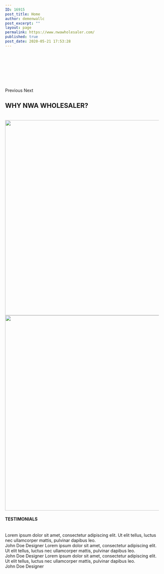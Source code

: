 ```yaml
---
ID: 16915
post_title: Home
author: demenwallc
post_excerpt: ""
layout: page
permalink: https://www.nwawholesaler.com/
published: true
post_date: 2020-05-21 17:53:28
---
```

<a data-elementor-open-lightbox="yes" data-elementor-lightbox-slideshow="0e6edce" href="https://www.nwawholesaler.com/product-category/grocery-items/" target="_blank" rel="noopener noreferrer"><figure><img src="" alt="" /></figure></a><a data-elementor-open-lightbox="yes" data-elementor-lightbox-slideshow="0e6edce" href="https://www.nwawholesaler.com/product-category/grocery-items/" target="_blank" rel="noopener noreferrer"><figure><img src="" alt="" /></figure></a><a data-elementor-open-lightbox="yes" data-elementor-lightbox-slideshow="0e6edce" href="https://www.nwawholesaler.com/product-category/grocery-items/" target="_blank" rel="noopener noreferrer"><figure><img src="" alt="" /></figure></a><a data-elementor-open-lightbox="yes" data-elementor-lightbox-slideshow="0e6edce" href="https://www.nwawholesaler.com/product-category/grocery-items/" target="_blank" rel="noopener noreferrer"><figure><img src="" alt="" /></figure></a><a data-elementor-open-lightbox="yes" data-elementor-lightbox-slideshow="0e6edce" href="https://www.nwawholesaler.com/product-category/grocery-items/" target="_blank" rel="noopener noreferrer"><figure><img src="" alt="" /></figure></a><a data-elementor-open-lightbox="yes" data-elementor-lightbox-slideshow="0e6edce" href="https://www.nwawholesaler.com/product-category/grocery-items/" target="_blank" rel="noopener noreferrer"><figure><img src="" alt="" /></figure></a><a data-elementor-open-lightbox="yes" data-elementor-lightbox-slideshow="0e6edce" href="https://www.nwawholesaler.com/product-category/grocery-items/" target="_blank" rel="noopener noreferrer"><figure><img src="" alt="" /></figure></a>			
						Previous
						Next
			<h2>WHY NWA WHOLESALER?</h2>		
										<img src="https://www.nwawholesaler.com/wp-content/uploads/2020/05/Boxes.png" title="" alt="" />											
										<img width="640" height="640" src="https://www.nwawholesaler.com/wp-content/uploads/2020/05/afford.png" alt="" srcset="https://www.nwawholesaler.com/wp-content/uploads/2020/05/afford.png 700w, https://www.nwawholesaler.com/wp-content/uploads/2020/05/afford-300x300.png 300w, https://www.nwawholesaler.com/wp-content/uploads/2020/05/afford-600x600.png 600w, https://www.nwawholesaler.com/wp-content/uploads/2020/05/afford-100x100.png 100w, https://www.nwawholesaler.com/wp-content/uploads/2020/05/afford-64x64.png 64w" sizes="(max-width: 640px) 100vw, 640px" />											
										<img width="640" height="640" src="https://www.nwawholesaler.com/wp-content/uploads/2020/05/wide.png" alt="" srcset="https://www.nwawholesaler.com/wp-content/uploads/2020/05/wide.png 700w, https://www.nwawholesaler.com/wp-content/uploads/2020/05/wide-300x300.png 300w, https://www.nwawholesaler.com/wp-content/uploads/2020/05/wide-600x600.png 600w, https://www.nwawholesaler.com/wp-content/uploads/2020/05/wide-100x100.png 100w, https://www.nwawholesaler.com/wp-content/uploads/2020/05/wide-64x64.png 64w" sizes="(max-width: 640px) 100vw, 640px" />											
			<h4>TESTIMONIALS</h4>		
							Lorem ipsum dolor sit amet, consectetur adipiscing elit. Ut elit tellus, luctus nec ullamcorper mattis, pulvinar dapibus leo.
							<img src="https://www.nwawholesaler.com/wp-content/plugins/elementor/assets/images/placeholder.png" title="" alt="" />						
														John Doe
																						Designer
							Lorem ipsum dolor sit amet, consectetur adipiscing elit. Ut elit tellus, luctus nec ullamcorper mattis, pulvinar dapibus leo.
							<img src="https://www.nwawholesaler.com/wp-content/plugins/elementor/assets/images/placeholder.png" title="" alt="" />						
														John Doe
																						Designer
							Lorem ipsum dolor sit amet, consectetur adipiscing elit. Ut elit tellus, luctus nec ullamcorper mattis, pulvinar dapibus leo.
							<img src="https://www.nwawholesaler.com/wp-content/plugins/elementor/assets/images/placeholder.png" title="" alt="" />						
														John Doe
																						Designer